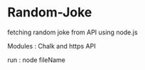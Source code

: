 # Random-Joke
fetching random joke from API using node.js 


Modules : Chalk and https
API

run : node fileName
